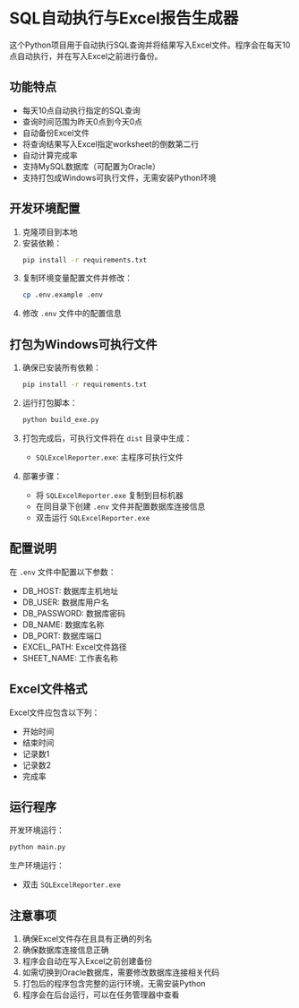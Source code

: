# SQL自动执行与Excel报告生成器

这个Python项目用于自动执行SQL查询并将结果写入Excel文件。程序会在每天10点自动执行，并在写入Excel之前进行备份。

## 功能特点

- 每天10点自动执行指定的SQL查询
- 查询时间范围为昨天0点到今天0点
- 自动备份Excel文件
- 将查询结果写入Excel指定worksheet的倒数第二行
- 自动计算完成率
- 支持MySQL数据库（可配置为Oracle）
- 支持打包成Windows可执行文件，无需安装Python环境

## 开发环境配置

1. 克隆项目到本地
2. 安装依赖：
   ```bash
   pip install -r requirements.txt
   ```
3. 复制环境变量配置文件并修改：
   ```bash
   cp .env.example .env
   ```
4. 修改 `.env` 文件中的配置信息

## 打包为Windows可执行文件

1. 确保已安装所有依赖：
   ```bash
   pip install -r requirements.txt
   ```

2. 运行打包脚本：
   ```bash
   python build_exe.py
   ```

3. 打包完成后，可执行文件将在 `dist` 目录中生成：
   - `SQLExcelReporter.exe`: 主程序可执行文件

4. 部署步骤：
   - 将 `SQLExcelReporter.exe` 复制到目标机器
   - 在同目录下创建 `.env` 文件并配置数据库连接信息
   - 双击运行 `SQLExcelReporter.exe`

## 配置说明

在 `.env` 文件中配置以下参数：

- DB_HOST: 数据库主机地址
- DB_USER: 数据库用户名
- DB_PASSWORD: 数据库密码
- DB_NAME: 数据库名称
- DB_PORT: 数据库端口
- EXCEL_PATH: Excel文件路径
- SHEET_NAME: 工作表名称

## Excel文件格式

Excel文件应包含以下列：
- 开始时间
- 结束时间
- 记录数1
- 记录数2
- 完成率

## 运行程序

开发环境运行：
```bash
python main.py
```

生产环境运行：
- 双击 `SQLExcelReporter.exe`

## 注意事项

1. 确保Excel文件存在且具有正确的列名
2. 确保数据库连接信息正确
3. 程序会自动在写入Excel之前创建备份
4. 如需切换到Oracle数据库，需要修改数据库连接相关代码
5. 打包后的程序包含完整的运行环境，无需安装Python
6. 程序会在后台运行，可以在任务管理器中查看
